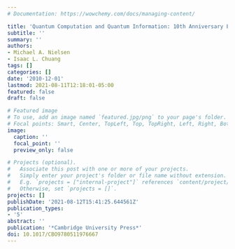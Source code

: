 ```yaml
---
# Documentation: https://wowchemy.com/docs/managing-content/

title: 'Quantum Computation and Quantum Information: 10th Anniversary Edition'
subtitle: ''
summary: ''
authors:
- Michael A. Nielsen
- Isaac L. Chuang
tags: []
categories: []
date: '2010-12-01'
lastmod: 2021-08-11T12:18:01-05:00
featured: false
draft: false

# Featured image
# To use, add an image named `featured.jpg/png` to your page's folder.
# Focal points: Smart, Center, TopLeft, Top, TopRight, Left, Right, BottomLeft, Bottom, BottomRight.
image:
  caption: ''
  focal_point: ''
  preview_only: false

# Projects (optional).
#   Associate this post with one or more of your projects.
#   Simply enter your project's folder or file name without extension.
#   E.g. `projects = ["internal-project"]` references `content/project/deep-learning/index.md`.
#   Otherwise, set `projects = []`.
projects: []
publishDate: '2021-08-12T15:41:25.644561Z'
publication_types:
- '5'
abstract: ''
publication: '*Cambridge University Press*'
doi: 10.1017/CBO9780511976667
---
```

